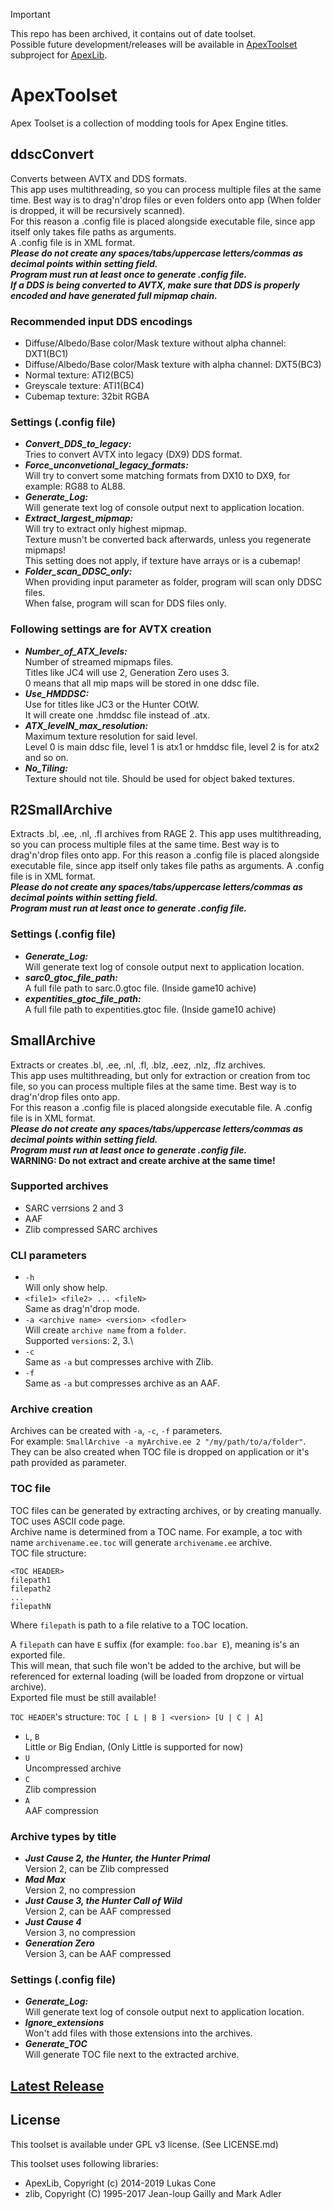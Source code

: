 > [!IMPORTANT]
> This repo has been archived, it contains out of date toolset.\
> Possible future development/releases will be available in [ApexToolset](https://github.com/PredatorCZ/ApexLib/master/toolset) subproject for [ApexLib](https://github.com/PredatorCZ/ApexLib).

# ApexToolset

Apex Toolset is a collection of modding tools for Apex Engine titles.

## ddscConvert

Converts between AVTX and DDS formats.\
This app uses multithreading, so you can process multiple files at the same time. Best way is to drag'n'drop files or even folders onto app (When folder is dropped, it will be recursively scanned).\
For this reason a .config file is placed alongside executable file, since app itself only takes file paths as arguments.\
A .config file is in XML format. \
***Please do not create any spaces/tabs/uppercase letters/commas as decimal points within setting field. \
Program must run at least once to generate .config file.\
If a DDS is being converted to AVTX, make sure that DDS is properly encoded and have generated full mipmap chain.***

### Recommended input DDS encodings

- Diffuse/Albedo/Base color/Mask texture without alpha channel: DXT1(BC1)
- Diffuse/Albedo/Base color/Mask texture with alpha channel: DXT5(BC3)
- Normal texture: ATI2(BC5)
- Greyscale texture: ATI1(BC4)
- Cubemap texture: 32bit RGBA

### Settings (.config file)

- ***Convert_DDS_to_legacy:***\
        Tries to convert AVTX into legacy (DX9) DDS format.
- ***Force_unconvetional_legacy_formats:***\
        Will try to convert some matching formats from DX10 to DX9, for example: RG88 to AL88.
- ***Generate_Log:***\
        Will generate text log of console output next to application location.
- ***Extract_largest_mipmap:***\
        Will try to extract only highest mipmap.\
        Texture musn't be converted back afterwards, unless you regenerate mipmaps!\
        This setting does not apply, if texture have arrays or is a cubemap!
- ***Folder_scan_DDSC_only:***\
        When providing input parameter as folder, program will scan only DDSC files.\
        When false, program will scan for DDS files only.

### Following settings are for AVTX creation

- ***Number_of_ATX_levels:***\
        Number of streamed mipmaps files.\
        Titles like JC4 will use 2, Generation Zero uses 3.\
        0 means that all mip maps will be stored in one ddsc file.
- ***Use_HMDDSC:***\
        Use for titles like JC3 or the Hunter COtW.\
        It will create one .hmddsc file instead of .atx.
- ***ATX_levelN_max_resolution:***\
        Maximum texture resolution for said level.\
        Level 0 is main ddsc file, level 1 is atx1 or hmddsc file, level 2 is for atx2 and so on.
- ***No_Tiling:***\
        Texture should not tile. Should be used for object baked textures.

## R2SmallArchive

Extracts .bl, .ee, .nl, .fl archives from RAGE 2. This app uses multithreading, so you can process multiple files at the same time. Best way is to drag'n'drop files onto app.
For this reason a .config file is placed alongside executable file, since app itself only takes file paths as arguments.
A .config file is in XML format. \
***Please do not create any spaces/tabs/uppercase letters/commas as decimal points within setting field. \
Program must run at least once to generate .config file.***

### Settings (.config file)

- ***Generate_Log:***\
        Will generate text log of console output next to application location.
- ***sarc0_gtoc_file_path:***\
        A full file path to sarc.0.gtoc file. (Inside game10 achive)
- ***expentities_gtoc_file_path:***\
        A full file path to expentities.gtoc file. (Inside game10 achive)

## SmallArchive

Extracts or creates .bl, .ee, .nl, .fl, .blz, .eez, .nlz, .flz archives.\
This app uses multithreading, but only for extraction or creation from toc file, so you can process multiple files at the same time. Best way is to drag'n'drop files onto app.\
For this reason a .config file is placed alongside executable file.
A .config file is in XML format. \
***Please do not create any spaces/tabs/uppercase letters/commas as decimal points within setting field. \
Program must run at least once to generate .config file.***\
**WARNING: Do not extract and create archive at the same time!**

### Supported archives

- SARC verrsions 2 and 3
- AAF
- Zlib compressed SARC archives

### CLI parameters

- `-h`\
        Will only show help.
- `<file1> <file2> ... <fileN>`\
        Same as drag'n'drop mode.
- `-a <archive name> <version> <fodler>`\
        Will create `archive name` from a `folder`.\
        Supported `version`s: 2, 3.\
- `-c`\
        Same as `-a` but compresses archive with Zlib.
- `-f`\
        Same as `-a` but compresses archive as an AAF.

### Archive creation

Archives can be created with `-a`, `-c`, `-f` parameters.\
For example: `SmallArchive -a myArchive.ee 2 "/my/path/to/a/folder"`.\
They can be also created when TOC file is dropped on application or it's path provided as parameter.

### TOC file

TOC files can be generated by extracting archives, or by creating manually.\
TOC uses ASCII code page.\
Archive name is determined from a TOC name. For example, a toc with name `archivename.ee.toc` will generate `archivename.ee` archive.\
TOC file structure:

```text
<TOC HEADER>
filepath1
filepath2
...
filepathN
```

Where `filepath` is path to a file relative to a TOC location.

A `filepath` can have `E` suffix (for example: `foo.bar E`), meaning is's an exported file.\
This will mean, that such file won't be added to the archive, but will be referenced for external loading (will be loaded from dropzone or virtual archive).\
Exported file must be still available!

`TOC HEADER`'s structure: `TOC [ L | B ] <version> [U | C | A]`

- `L`, `B`\
        Little or Big Endian, (Only Little is supported for now)
- `U`\
        Uncompressed archive
- `C`\
        Zlib compression
- `A`\
        AAF compression

### Archive types by title

- ***Just Cause 2, the Hunter, the Hunter Primal***\
        Version 2, can be Zlib compressed
- ***Mad Max***\
        Version 2, no compression
- ***Just Cause 3, the Hunter Call of Wild***\
        Version 2, can be AAF compressed
- ***Just Cause 4***\
        Version 3, no compression
- ***Generation Zero***\
        Version 3, can be AAF compressed

### Settings (.config file)

- ***Generate_Log:***\
        Will generate text log of console output next to application location.
- ***Ignore_extensions***\
        Won't add files with those extensions into the archives.
- ***Generate_TOC***\
        Will generate TOC file next to the extracted archive.

## [Latest Release](https://github.com/PredatorCZ/ApexToolset/releases)

## License

This toolset is available under GPL v3 license. (See LICENSE.md)

This toolset uses following libraries:

- ApexLib, Copyright (c) 2014-2019 Lukas Cone
- zlib, Copyright (C) 1995-2017 Jean-loup Gailly and Mark Adler

